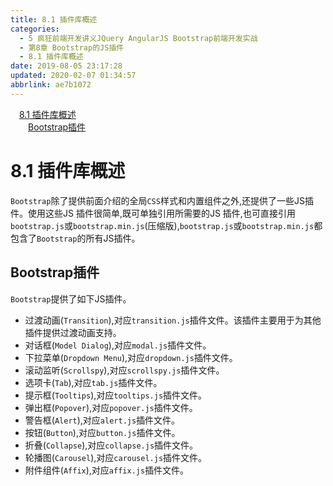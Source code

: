 ```yaml
---
title: 8.1 插件库概述
categories: 
  - 5 疯狂前端开发讲义JQuery AngularJS Bootstrap前端开发实战
  - 第8章 Bootstrap的JS插件
  - 8.1 插件库概述
date: 2019-08-05 23:17:28
updated: 2020-02-07 01:34:57
abbrlink: ae7b1072
---
```

<div id='my_toc'><a href="/JavaReadingNotes/ae7b1072/#8-1-插件库概述" class="header_1">8.1 插件库概述</a>&nbsp;<br><a href="/JavaReadingNotes/ae7b1072/#Bootstrap插件" class="header_2">Bootstrap插件</a>&nbsp;<br></div>
<style>.header_1{margin-left: 1em;}.header_2{margin-left: 2em;}.header_3{margin-left: 3em;}.header_4{margin-left: 4em;}.header_5{margin-left: 5em;}.header_6{margin-left: 6em;}</style>
<!--more-->
<script>if (navigator.platform.search('arm')==-1){document.getElementById('my_toc').style.display = 'none';}var e,p = document.getElementsByTagName('p');while (p.length>0) {e = p[0];e.parentElement.removeChild(e);}</script>

<!--end-->
<!--SSTStart-->
# 8.1 插件库概述 #
`Bootstrap`除了提供前面介绍的全局`CSS`样式和内置组件之外,还提供了一些JS插件。使用这些JS 插件很简单,既可单独引用所需要的JS 插件,也可直接引用`bootstrap.js`或`bootstrap.min.js`(压缩版),`bootstrap.js`或`bootstrap.min.js`都包含了`Bootstrap`的所有JS插件。
## Bootstrap插件 ##
`Bootstrap`提供了如下JS插件。
- 过渡动画(`Transition`),对应`transition.js`插件文件。该插件主要用于为其他插件提供过渡动画支持。
- 对话框(`Model Dialog`),对应`modal.js`插件文件。
- 下拉菜单(`Dropdown Menu`),对应`dropdown.js`插件文件。
- 滚动监听(`Scrollspy`),对应`scrollspy.js`插件文件。
- 选项卡(`Tab`),对应`tab.js`插件文件。
- 提示框(`Tooltips`),对应`tooltips.js`插件文件。
- 弹出框(`Popover`),对应`popover.js`插件文件。
- 警告框(`Alert`),对应`alert.js`插件文件。
- 按钮(`Button`),对应`button.js`插件文件。
- 折叠(`Collapse`),对应`collapse.js`插件文件。
- 轮播图(`Carousel`),对应`carousel.js`插件文件。
- 附件组件(`Affix`),对应`affix.js`插件文件。

<!--SSTStop-->
